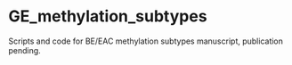 # GE_methylation_subtypes
Scripts and code for BE/EAC methylation subtypes manuscript, publication pending.
